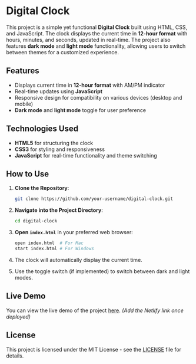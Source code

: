 # Digital Clock

This project is a simple yet functional **Digital Clock** built using HTML, CSS, and JavaScript. The clock displays the current time in **12-hour format** with hours, minutes, and seconds, updated in real-time. The project also features **dark mode** and **light mode** functionality, allowing users to switch between themes for a customized experience.

## Features

- Displays current time in **12-hour format** with AM/PM indicator
- Real-time updates using **JavaScript**
- Responsive design for compatibility on various devices (desktop and mobile)
- **Dark mode** and **light mode** toggle for user preference

## Technologies Used

- **HTML5** for structuring the clock
- **CSS3** for styling and responsiveness
- **JavaScript** for real-time functionality and theme switching

## How to Use

1. **Clone the Repository**:

   ```bash
   git clone https://github.com/your-username/digital-clock.git
   ```

2. **Navigate into the Project Directory**:

   ```bash
   cd digital-clock
   ```

3. **Open `index.html`** in your preferred web browser:

   ```bash
   open index.html  # For Mac
   start index.html # For Windows
   ```

4. The clock will automatically display the current time.
5. Use the toggle switch (if implemented) to switch between dark and light modes.

## Live Demo

You can view the live demo of the project [here](#). _(Add the Netlify link once deployed)_

## License

This project is licensed under the MIT License - see the [LICENSE](./LICENSE) file for details.
